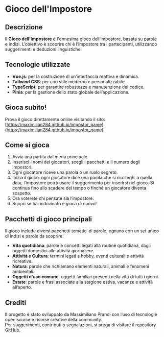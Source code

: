 # Gioco dell'Impostore

## Descrizione
Il **Gioco dell'Impostore** è l'ennesima gioco dell’impostore, basata su parole e indizi. L’obiettivo è scoprire chi è l’impostore tra i partecipanti, utilizzando suggerimenti e deduzioni linguistiche.

## Tecnologie utilizzate
- **Vue.js**: per la costruzione di un’interfaccia reattiva e dinamica.
- **Tailwind CSS**: per uno stile moderno e personalizzabile.
- **TypeScript**: per garantire robustezza e manutenzione del codice.
- **Pinia**: per la gestione dello stato globale dell’applicazione.

## Gioca subito!
Prova il gioco direttamente online visitando il sito:  
[https://maximilian284.github.io/impostor_game](https://maximilian284.github.io/impostor_game)

## Come si gioca
1. Avvia una partita dal menu principale.
2. Inserisci i nomi dei giocatori, scegli i pacchetti e il numero degli impostori.
3. Ogni giocatore riceve una parola o un ruolo segreto.
4. Inizia il gioco: ogni giocatore dice una parola che si ricolleghi a quella data, l'impostore potrà usare il suggerimento per inserirsi nel gioco. Si continua fino allo scadere del tempo o finché un giocatore diventa sospetto.
5. Ora voterete chi pensate sia l’impostore.
6. Scopri se hai indovinato e gioca di nuovo!

## Pacchetti di gioco principali
Il gioco include diversi pacchetti tematici di parole, ognuno con un set unico di indizi e parole da scoprire:

- **Vita quotidiana**: parole e concetti legati alla routine quotidiana, dagli oggetti domestici alle attività giornaliere.
- **Attività e Cultura**: termini legati a hobby, eventi culturali e attività ricreative.
- **Natura**: parole che richiamano elementi naturali, animali e fenomeni ambientali.
- **Oggetti d’uso comune**: oggetti familiari presenti nella vita di tutti i giorni.
- **Estate**: parole e frasi associate alla stagione estiva, vacanze e attività all’aperto.

## Crediti
Il progetto è stato sviluppato da Massimiliano Prandi con l’uso di tecnologie open source e risorse creative della community.  
Per suggerimenti, contributi o segnalazioni, si prega di visitare il repository GitHub.